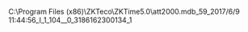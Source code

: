 C:\\Program Files (x86)\\ZKTeco\\ZKTime5.0\\att2000.mdb_59_2017/6/9 11:44:56_I_1_104__0_3186162300134_1
